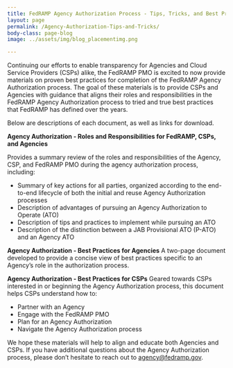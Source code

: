 ```yaml
---
title: FedRAMP Agency Authorization Process - Tips, Tricks, and Best Practices
layout: page
permalink: /Agency-Authorization-Tips-and-Tricks/
body-class: page-blog
image: ../assets/img/blog_placementimg.png

---
```

Continuing our efforts to enable transparency for Agencies and Cloud Service Providers (CSPs) alike, the FedRAMP PMO is excited to now provide materials on proven best practices for completion of the FedRAMP Agency Authorization process. The goal of these materials is to provide CSPs and Agencies with guidance that aligns their roles and responsibilities in the FedRAMP Agency Authorization process to tried and true best practices that FedRAMP has defined over the years.

Below are descriptions of each document, as well as links for download.

**Agency Authorization - Roles and Responsibilities for FedRAMP, CSPs, and Agencies**

Provides a summary review of the roles and responsibilities of the Agency, CSP, and FedRAMP PMO during the agency authorization process, including:

* Summary of key actions for all parties, organized according to the end-to-end lifecycle of both the initial and reuse Agency Authorization processes
* Description of advantages of pursuing an Agency Authorization to Operate (ATO)
* Description of tips and practices to implement while pursuing an ATO
* Description of the distinction between a JAB Provisional ATO (P-ATO) and an Agency ATO

**Agency Authorization - Best Practices for Agencies**
A two-page document developed to provide a concise view of best practices specific to an Agency’s role in the authorization process.

**Agency Authorization - Best Practices for CSPs**
Geared towards CSPs interested in or beginning the Agency Authorization process, this document helps CSPs understand how to:

* Partner with an Agency
* Engage with the FedRAMP PMO
* Plan for an Agency Authorization
* Navigate the Agency Authorization process

We hope these materials will help to align and educate both Agencies and CSPs. If you have additional questions about the Agency Authorization process, please don’t hesitate to reach out to [agency@fedramp.gov](mailto:agency@fedramp.gov).
